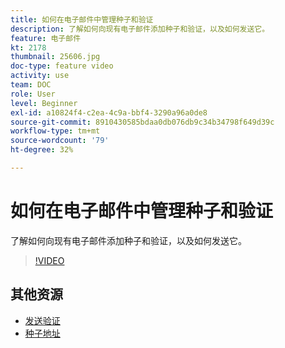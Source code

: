 ```yaml
---
title: 如何在电子邮件中管理种子和验证
description: 了解如何向现有电子邮件添加种子和验证，以及如何发送它。
feature: 电子邮件
kt: 2178
thumbnail: 25606.jpg
doc-type: feature video
activity: use
team: DOC
role: User
level: Beginner
exl-id: a10824f4-c2ea-4c9a-bbf4-3290a96a0de8
source-git-commit: 8910430585bdaa0db076db9c34b34798f649d39c
workflow-type: tm+mt
source-wordcount: '79'
ht-degree: 32%

---
```


# 如何在电子邮件中管理种子和验证

了解如何向现有电子邮件添加种子和验证，以及如何发送它。

>[!VIDEO](https://video.tv.adobe.com/v/25606?quality=12)

## 其他资源

- [发送验证](https://experienceleague.adobe.com/docs/campaign-classic/using/transactional-messaging/message-templates/testing-message-templates.html#sending-a-proof?lang=en)
- [种子地址](https://experienceleague.adobe.com/docs/campaign-classic/using/configuring-campaign-classic/use-a-custom-recipient-table/seed-addresses.html?lang=en)
